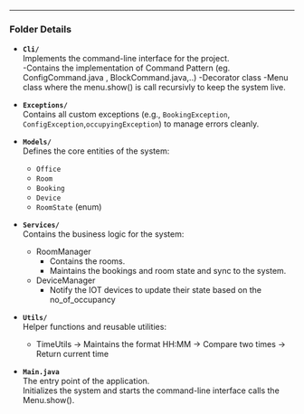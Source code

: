 
---

###  Folder Details

- **`Cli/`**  
  Implements the command-line interface for the project.  
  -Contains the implementation of Command Pattern (eg. ConfigCommand.java , BlockCommand.java,..)
  -Decorator class
  -Menu class where the menu.show() is call recursivly to keep the system live.

- **`Exceptions/`**  
  Contains all custom exceptions (e.g., `BookingException`, `ConfigException`,`occupyingException`) to manage errors cleanly.

- **`Models/`**  
  Defines the core entities of the system:
  - `Office`
  - `Room`
  - `Booking`
  - `Device`
  - `RoomState` (enum)

- **`Services/`**  
  Contains the business logic for the system:
  - RoomManager
      - Contains the rooms.
      - Maintains the bookings and room state and sync to the system.
  - DeviceManager
      - Notify the IOT devices to update their state based on the no_of_occupancy

- **`Utils/`**  
  Helper functions and reusable utilities:
  - TimeUtils
      -> Maintains the format HH:MM
      -> Compare two times
      -> Return current time

- **`Main.java`**  
  The entry point of the application.  
  Initializes the system and starts the command-line interface calls the Menu.show().
